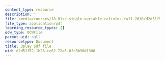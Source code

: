 ```yaml
---
content_type: resource
description: ''
file: /media/courses/18-01sc-single-variable-calculus-fall-2010/d2d51f521b23ce6272a50fc8b96d1806_zUEuKrxgHws.pdf
file_type: application/pdf
learning_resource_types: []
ocw_type: OCWFile
parent_uid: null
resourcetype: Document
title: 3play pdf file
uid: d2d51f52-1b23-ce62-72a5-0fc8b96d1806
---
```

